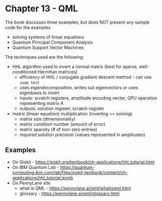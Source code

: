# Chapter 13 - QML

The book discusses three examples, but does NOT present any sample code for the examples  
- solving systems of linear equations
- Quantum Principal Component Analysis
- Quantum Support Vector Machines

The techniques used are the following:
- HHL algorithm used to invert a normal matrix (best for sparse, well-conditioned Hermitian matrices)
    - efficiency of HHL / conjugate gradient descent method - can use `swap test`
    - uses eigendecomposition, writes out eigenvectors or uses eigenbasis to invert
    - inputs: scratch registers, amplitude encoding vector, QPU operation representing matrix A
    - outputs: solution register, scratch register
- matrix (linear equation) multiplication (inverting == solving)
    - matrix size (dimensionality)
    - matrix condition number (amount of error)
    - matrix sparsity (# of non-zero entries)
    - required solution precision (values represented in amplitudes)

## Examples

- On Qiskit - https://qiskit.org/textbook/ch-applications/hhl_tutorial.html  
- On IBM Quantum Lab - https://quantum-computing.ibm.com/lab/files/qiskit-textbook/content/ch-applications/hhl_tutorial.ipynb
- On PennyLane site 
    - what is QML - https://pennylane.ai/qml/whatisqml.html
    - glossary - https://pennylane.ai/qml/glossary.html